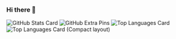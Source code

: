 ### Hi there 👋
![GitHub Stats Card](https://github-readme-stats.vercel.app/api?username=kantasasakimaru)
![GitHub Extra Pins](https://github-readme-stats.vercel.app/api/pin/?username=kantasasakimaru&repo=homebridge-switchbot-for-mac)
![Top Languages Card](https://github-readme-stats.vercel.app/api/top-langs/?kantasasakimaru=zizi4n5)
![Top Languages Card (Compact layout)](https://github-readme-stats.vercel.app/api/top-langs/?username=kantasasakimaru&layout=compact)

<!--
**kantasasakimaru/kantasasakimaru** is a ✨ _special_ ✨ repository because its `README.md` (this file) appears on your GitHub profile.

Here are some ideas to get you started:

- 🔭 I’m currently working on ...
- 🌱 I’m currently learning ...
- 👯 I’m looking to collaborate on ...
- 🤔 I’m looking for help with ...
- 💬 Ask me about ...
- 📫 How to reach me: ...
- 😄 Pronouns: ...
- ⚡ Fun fact: ...
-->
